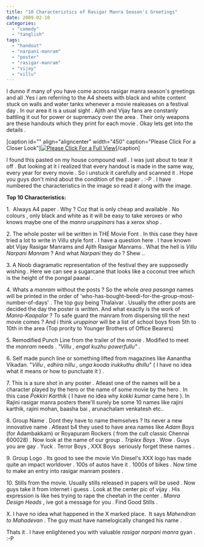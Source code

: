```yaml
---
title: "10 Characteristics of Rasigar Manra Season's Greetings"
date: 2009-02-10
categories: 
  - "comedy"
  - "tanglish"
tags: 
  - "handout"
  - "narpani-manram"
  - "poster"
  - "rasigar-manram"
  - "vijay"
  - "villu"
---
```


I dunno if many of you have come across rasigar manra season's greetings and all .Yes i am referring to the A4 sheets with black and white content stuck on walls and water tanks whenever a movie realeases on a festival day . In our area it is a usual sight . Ajith and Vijay fans are constanly battling it out for power or supremacy over the area . Their only weapons are these handouts which they print for each movie . Okay lets get into the details .

\[caption id="" align="aligncenter" width="450" caption="Please Click For a Closer Look"\][![Please Click For a Full View](images/20tjf6d.jpg "Villu Narpani Manram")](http://i39.tinypic.com/20tjf6d.jpg)\[/caption\]

I found this pasted on my house compound wall . I was just about to tear it off . But looking at it i realized that every handout is made in the same way, every year for every movie . So i unstuck it carefully and scanned it . Hope you guys don't mind about the condition of the paper . :-P . I have numbered the characteristics in the image so read it along with the image.

**Top 10 Characteristics:**

1.  Always A4 paper . Why ? Coz that is only cheap and available . No colours , only black and white as it will be easy to take xeroxes or who knows maybe one of the _manra uruppinars_ has a xerox shop .

2\. The whole poster wil be written in THE Movie Font . In this case they have tried a lot to write in Villu style font . I have a question here . I have known abt Vijay Rasigar Manrams and Ajith Rasigar Manrams . What the hell is _Villu Narpani Manram_ ? And what _Narpani_ they do ? Shew ..

3\. A Noob diagramatic representation of the festival they are supposedly wishing . Here we can see a sugarcane that looks like a coconut tree which is the height of the pongal paanai .

4\. Whats a _manram_ without the posts ? So the whole _area pasanga_ names will be printed in the order of 'who-has-bought-beedi-for-the-group-most-number-of-days' . The top guy being Thalaivar . Usually the other posts are decided the day the poster is _written_. And what exactly is the work of _Manra-Kaapalar_ ? To safe guard the manram from dispersing till the next movie comes ? And i think _uruppinar_ will be a list of school boys from 5th to 10th in the area (Top prority to Younger Brothers of Office Bearers)

5\. Remodified Punch Line from the trailer of the movie . Modified to meet the _manram_ needs . _"Villu , engal kuzhu powerfullu"_ .

6\. Self made punch line or something lifted from magazines like Aanantha Vikadan. "_Villu , edhira nillu , unga kooda irukkuthu dhillu_" ( I have no idea what it means or how to punctuate it ) .

7\. This is a sure shot in any poster . Atleast one of the names will be a character played by the hero or the name of some movie by the hero . In this case _Pokkiri Karthik_ ( I have no idea why _kokki kumar_ came here ). In Rajini rasigar manra posters there'll surely be some 10 names like rajini karthik, rajini mohan, baasha bai , arunachalam venkatesh etc..

8\. Group Name . Dont they have to name themselves ? Its never a new innovative name . Atleast b4 they used to have area names like _Adam Boys_ (for Adambakkam) or Royapuram Rockers ( from the cult classic Chennai 600028) . Now look at the name of our group . _Triplex Boys_ . Wow . Guys you are gay . Yuck . Terror Boys , XXX Boys  seriously forget these names .

9\. Group Logo . Its good to see the movie Vin Diesel's XXX logo has made quite an impact worldover . 100s of autos have it . 1000s of bikes . Now time to make an entry into rasigar manram posters .

10\. Stills from the movie. Usually stills released in papers will be used . Now guys take it from internet i guess . Look at the center pic of vijay . His expression is like hes trying to rape the cheetah in the center . _Manra Design Heads_ , ive got a message for you . Find Good Stills .

X. I have no idea what happened in the X marked place.  It says _Mahendran to Mahadevan_ . The guy must have namelogically changed his name .

Thats it . I have enlightened you with valuable _rasigar narpani manra_ gyan . :-P
